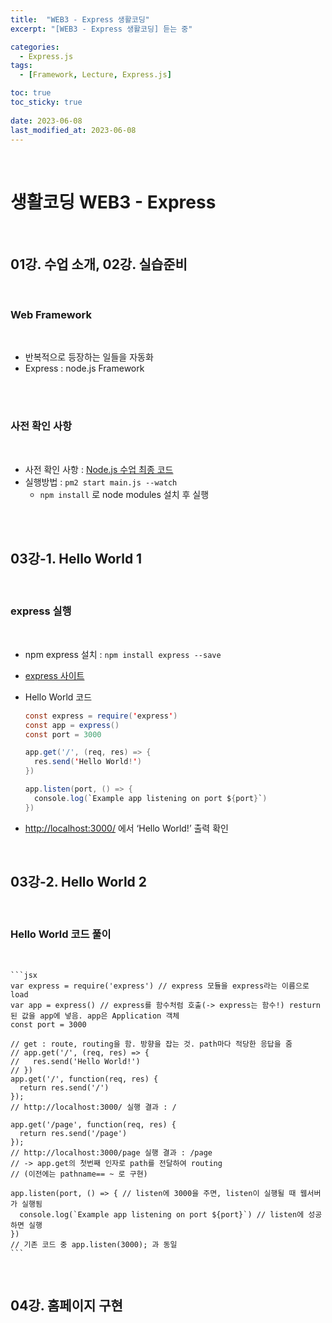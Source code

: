 ```yaml
---
title:  "WEB3 - Express 생활코딩"
excerpt: "[WEB3 - Express 생활코딩] 듣는 중"

categories:
  - Express.js
tags:
  - [Framework, Lecture, Express.js]

toc: true
toc_sticky: true
 
date: 2023-06-08
last_modified_at: 2023-06-08
---
```


<br>

# **생활코딩 WEB3 - Express**

<br>

## **01강. 수업 소개, 02강. 실습준비**

<br>

### **Web Framework**

<br>

- 반복적으로 등장하는 일들을 자동화
- Express : node.js Framework

<br>
<br>

### **사전 확인 사항**

<br>

- 사전 확인 사항 : [Node.js 수업 최종 코드](https://github.com/web-n/Nodejs)
- 실행방법 : `pm2 start main.js --watch`
  - `npm install` 로 node modules 설치 후 실행

<br>
<br>

## **03강-1. Hello World 1**

<br>

### **express 실행**

<br>

- npm express 설치 : `npm install express --save`
- [express 사이트](https://expressjs.com/)
- Hello World 코드
    
    ```java
    const express = require('express')
    const app = express()
    const port = 3000
    
    app.get('/', (req, res) => {
      res.send('Hello World!')
    })
    
    app.listen(port, () => {
      console.log(`Example app listening on port ${port}`)
    })
    ```
    
- [http://localhost:3000/](http://localhost:3000/) 에서 ‘Hello World!’ 출력 확인

<br>

## **03강-2. Hello World 2**

<br>

### **Hello World 코드 풀이**

<br>
    
    ```jsx
    var express = require('express') // express 모듈을 express라는 이름으로 load
    var app = express() // express를 함수처럼 호출(-> express는 함수!) resturn된 값을 app에 넣음. app은 Application 객체
    const port = 3000
    
    // get : route, routing을 함. 방향을 잡는 것. path마다 적당한 응답을 줌
    // app.get('/', (req, res) => {
    //   res.send('Hello World!')
    // })
    app.get('/', function(req, res) {
      return res.send('/')
    });
    // http://localhost:3000/ 실행 결과 : /
    
    app.get('/page', function(req, res) {
      return res.send('/page')
    });
    // http://localhost:3000/page 실행 결과 : /page
    // -> app.get의 첫번째 인자로 path를 전달하여 routing
    // (이전에는 pathname== ~ 로 구현)
    
    app.listen(port, () => { // listen에 3000을 주면, listen이 실행될 때 웹서버가 실행됨
      console.log(`Example app listening on port ${port}`) // listen에 성공하면 실행
    })
    // 기존 코드 중 app.listen(3000); 과 동일
    ```
    
<br>

## **04강. 홈페이지 구현**